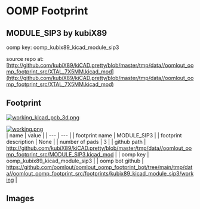 # OOMP Footprint  
## MODULE_SIP3  by kubiX89  
  
oomp key: oomp_kubix89_kicad_module_sip3  
  
source repo at: [http://github.com/kubiX89/kiCAD.pretty/blob/master/tmp/data//oomlout_oomp_footprint_src/XTAL_7X5MM.kicad_mod](http://github.com/kubiX89/kiCAD.pretty/blob/master/tmp/data//oomlout_oomp_footprint_src/XTAL_7X5MM.kicad_mod)  
## Footprint  
  
[![working_kicad_pcb_3d.png](working_kicad_pcb_3d_600.png)](working_kicad_pcb_3d.png)  
  
[![working.png](working_600.png)](working.png)  
| name | value | 
| --- | --- | 
| footprint name | MODULE_SIP3 | 
| footprint description | None | 
| number of pads | 3 | 
| github path | http://github.com/kubiX89/kiCAD.pretty/blob/master/tmp/data//oomlout_oomp_footprint_src/MODULE_SIP3.kicad_mod | 
| oomp key | oomp_kubix89_kicad_module_sip3 | 
| oomp bot github | https://github.com/oomlout/oomlout_oomp_footprint_bot/tree/main/tmp/data//oomlout_oomp_footprint_src/footprints/kubix89_kicad_module_sip3/working | 
## Images  
